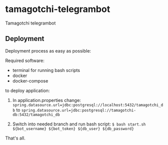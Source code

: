 # tamagotchi-telegrambot
Tamagotchi telegrambot

## Deployment
Deployment process as easy as possible:

Required software:
- terminal for running bash scripts
- docker
- docker-compose

to deploy application:
1) In application.properties change:  
`spring.datasource.url=jdbc:postgresql://localhost:5432/tamagotchi_db` to `spring.datasource.url=jdbc:postgresql://tamagotchi-db:5432/tamagotchi_db`

2) Switch into needed branch and run bash script: 
`$ bash start.sh ${bot_username} ${bot_token} ${db_user} ${db_password}`

That's all.
